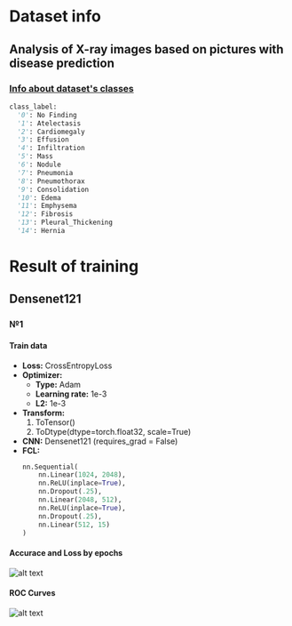 # Dataset info
## Analysis of X-ray images based on pictures with disease prediction

### [Info about dataset's classes](https://huggingface.co/datasets/Sohaibsoussi/NIH-Chest-X-ray-dataset-small)

```py
class_label:
  '0': No Finding
  '1': Atelectasis
  '2': Cardiomegaly
  '3': Effusion
  '4': Infiltration
  '5': Mass
  '6': Nodule
  '7': Pneumonia
  '8': Pneumothorax
  '9': Consolidation
  '10': Edema
  '11': Emphysema
  '12': Fibrosis
  '13': Pleural_Thickening
  '14': Hernia
```



# Result of training

## Densenet121

### №1


#### Train data

* <b>Loss:</b> CrossEntropyLoss
* <b>Optimizer:</b>
  - <b>Type:</b> Adam
  - <b>Learning rate:</b> 1e-3
  - <b>L2:</b> 1e-3
* <b>Transform:</b>
  1. ToTensor()
  1. ToDtype(dtype=torch.float32, scale=True)
* <b>CNN:</b> Densenet121 (requires_grad = False)
* <b>FCL:</b> 
  ```py
  nn.Sequential(
      nn.Linear(1024, 2048),
      nn.ReLU(inplace=True),
      nn.Dropout(.25),
      nn.Linear(2048, 512),
      nn.ReLU(inplace=True),
      nn.Dropout(.25),
      nn.Linear(512, 15)
  )
  ```

#### Accurace and Loss by epochs

![alt text](./assets/readme/image-1.png)

#### ROC Curves

![alt text](./assets/readme/image.png)